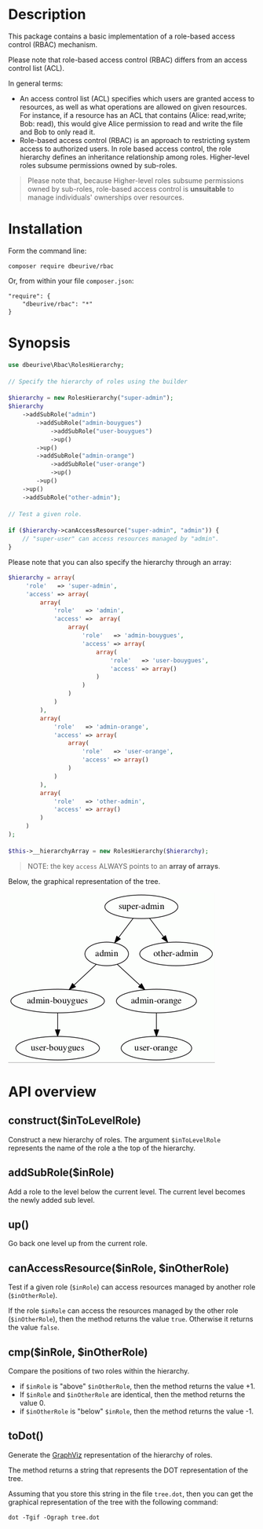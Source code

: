 # Description

This package contains a basic implementation of a role-based access control (RBAC) mechanism.

Please note that role-based access control (RBAC) differs from an access control list (ACL).

In general terms:

* An access control list (ACL) specifies which users are granted access to resources, as well as what operations are allowed on given resources.
  For instance, if a resource has an ACL that contains (Alice: read,write; Bob: read), this would give Alice permission to read and write the file and Bob to only read it.
* Role-based access control (RBAC) is an approach to restricting system access to authorized users.
  In role based access control, the role hierarchy defines an inheritance relationship among roles.
  Higher-level roles subsume permissions owned by sub-roles.

> Please note that, because Higher-level roles subsume permissions owned by sub-roles, role-based access control is **unsuitable** to manage individuals'
> ownerships over resources.

# Installation

Form the command line:

    composer require dbeurive/rbac
    
Or, from within your file `composer.json`:

    "require": {
        "dbeurive/rbac": "*"
    }

# Synopsis

```php
use dbeurive\Rbac\RolesHierarchy;

// Specify the hierarchy of roles using the builder

$hierarchy = new RolesHierarchy("super-admin");
$hierarchy
    ->addSubRole("admin")
        ->addSubRole("admin-bouygues")
            ->addSubRole("user-bouygues")
            ->up()
        ->up()
        ->addSubRole("admin-orange")
            ->addSubRole("user-orange")
            ->up()
        ->up()
    ->up()
    ->addSubRole("other-admin");

// Test a given role.

if ($hierarchy->canAccessResource("super-admin", "admin")) {
    // "super-user" can access resources managed by "admin".
}
```

Please note that you can also specify the hierarchy through an array:

```php
$hierarchy = array(
     'role'   => 'super-admin',
     'access' => array(
         array(
             'role'   => 'admin',
             'access' =>  array(
                 array(
                     'role'   => 'admin-bouygues',
                     'access' => array(
                         array(
                             'role'   => 'user-bouygues',
                             'access' => array()
                         )
                     )
                 )
             )
         ),
         array(
             'role'   => 'admin-orange',
             'access' => array(
                 array(
                     'role'   => 'user-orange',
                     'access' => array()
                 )
             )
         ),
         array(
             'role'   => 'other-admin',
             'access' => array()
         )
     )
);

$this->__hierarchyArray = new RolesHierarchy($hierarchy); 
```

> NOTE: the key <code>access</code> ALWAYS points to an **array of arrays**.

Below, the graphical representation of the tree.

![Example](https://github.com/dbeurive/rbac/blob/master/doc/example.gif)

# API overview

## construct($inToLevelRole)

Construct a new hierarchy of roles. The argument `$inToLevelRole` represents the name of the
role a the top of the hierarchy.

## addSubRole($inRole)

Add a role to the level below the current level. The current level becomes the newly added sub level.

## up()

Go back one level up from the current role.

## canAccessResource($inRole, $inOtherRole)

Test if a given role (`$inRole`) can access resources managed by another role (`$inOtherRole`).

If the role `$inRole` can access the resources managed by the other role (`$inOtherRole`), then the method
returns the value `true`. Otherwise it returns the value `false`.

## cmp($inRole, $inOtherRole)

Compare the positions of two roles within the hierarchy.

* if `$inRole` is "above" `$inOtherRole`, then the method returns the value +1.
* If `$inRole` and `$inOtherRole` are identical, then the method returns the value 0.
* if `$inOtherRole` is "below" `$inRole`, then the method returns the value -1.

## toDot()

Generate the [GraphViz](http://www.graphviz.org) representation of the hierarchy of roles.

The method returns a string that represents the DOT representation of the tree.

Assuming that you store this string in the file `tree.dot`, then you can get the graphical
representation of the tree with the following command:

    dot -Tgif -Ograph tree.dot

